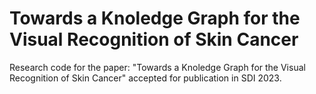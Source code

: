 # Towards a Knoledge Graph for the Visual Recognition of Skin Cancer

Research code for the paper: "Towards a Knoledge Graph for the Visual Recognition of Skin Cancer" accepted for publication in SDI 2023.
